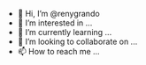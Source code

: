- 👋 Hi, I’m @renygrando
- 👀 I’m interested in ...
- 🌱 I’m currently learning ...
- 💞️ I’m looking to collaborate on ...
- 📫 How to reach me ...

<!---
renygrando/renygrando is a ✨ special ✨ repository because its `README.md` (this file) appears on your GitHub profile.
You can click the Preview link to take a look at your changes.
--->

